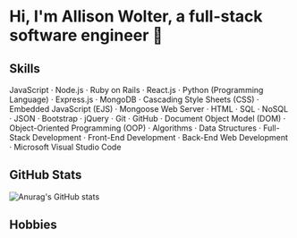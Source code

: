 # Hi, I'm Allison Wolter, a full-stack software engineer 👋

## Skills

JavaScript · Node.js · Ruby on Rails · React.js · Python (Programming Language) · Express.js · MongoDB · Cascading Style Sheets (CSS) · Embedded JavaScript (EJS) · Mongoose Web Server · HTML · SQL · NoSQL · JSON · Bootstrap · jQuery · Git · GitHub · Document Object Model (DOM) · Object-Oriented Programming (OOP) · Algorithms · Data Structures · Full-Stack Development · Front-End Development · Back-End Web Development · Microsoft Visual Studio Code

## GitHub Stats

![Anurag's GitHub stats](https://github-readme-stats.vercel.app/api?username=awolter27&theme=highcontrast&show_icons=true&count_private=true&hide=stars,prs)

## Hobbies


